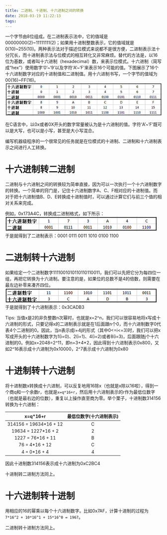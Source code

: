 ```yaml
---
title: 二进制、十进制、十六进制之间的转换
date: 2018-03-19 11:22:13
tags:
---
```

一个字节由8位组成。在二进制表示法中，它的值域是00000000(2)~11111111(2)；如果用十进制整数表示，它的值域就是0(10)~255(10)。两种表示法对于描述位模式来说都不是很方便，二进制表示法十分冗长，而十进制表示法与位模式的相互转化又非常麻烦。替代的方法是，以16位为基数，或者叫十六进制（hexadecimal）数，来表示位模式。十六进制（简写成“hex”）使用数字‘0’~‘9’以及字符‘A’~‘F’来表示16个可能的值。下图展示了16个十六进制数字对应的十进制值和二进制值。用十六进制书写，一个字节的值域为00(16)~FF(16)。<!--more-->
![](numberSystemConversion/1.png)

在C语言中，以0x或者0X开头的数字常量被认为是十六进制的值。字符‘A’~‘F’既可以是大写，也可以是小写，甚至是大小写混合。

编写机器级程序的一个很常见的任务就是在位模式的十进制、二进制和十六进制表示之间进行人工转换。

# 十六进制转二进制
二进制与十六进制之间的转换较为简单直接，因为可以一次执行一个十六进制数字的转换。一个简单的窍门是，记住十六进制数字A、C、F相对应的十进制值。而对于把十六进制值B、D、E转换成十进制值时，可以通过计算它们与前三个值的相对关系来完成。

例如，0x173A4C，转换成二进制格式，如下所示：
![](numberSystemConversion/2.png)
于是就得到了二进制表示：0001 0111 0011 1010 0100 1100

# 二进制转十六进制
如果给定一个二进制数字1111001010110110110011，我们可以先把它分为每四位一组，再把它转换为十六进制。要注意的是，如果位的总数不是4的倍数，则需要在最左边补零来凑齐四位。
![](numberSystemConversion/3.png)
于是就得到了十六进制表示：0x3CADB3

Tips:
当值x是2的非负整数n次幂时，也就是x=2^n，我们可以很容易地将x写成十六进制的形式，只要记得x的二进制表示就是在1后面跟n个0，而十六进制数字0代表4个二进制的0。因此，当n表示成i+4j的形式（其中0<=i<=3)时，我们可以把x写成开头的十六进制数字为1(i=0)、2(i=1)、4(i=2)或者8(i=3)，后面跟随j个十六进制的0。例如x=2048=2^11，即n=3+4*2，因此得到十六进制表示0x800，又如2^16表示成十六进制为0x10000，2^7表示成十六进制为0x80

# 十进制转十六进制
将十进制数x转换成十六进制，可以反复地用16除x（也就是x除以16啦），得到一个商q和一个余数r，也就是`x=q*16+r`，然后用十六进制表示的r作为最低位数字（也就是最右边的位数），重复以上操作直至商为零。举个栗子，十进制数314156转换为十六进制：

|x=q*16+r|最低位数字(十六进制表示)|
|:--:|:--:|
|314156 = 19634*16 + 12|C|
|19634 = 1227*16 + 2|2|
|1227 = 76*16 + 11|B|
|76 = 4*16 + 12|C|
|4 = 0*16 + 4|4|

因此十进制数314156表示成十六进制为0xC2BC4

十进制转二进制方法同上。

# 十六进制转十进制
用相应的16的幂乘以每个十六进制数字。比如0x7AF，计算十进制的过程为`7*16^2 + 10*16^1 + 15*16^0 = 1967`。

二进制转十进制方法同上。
